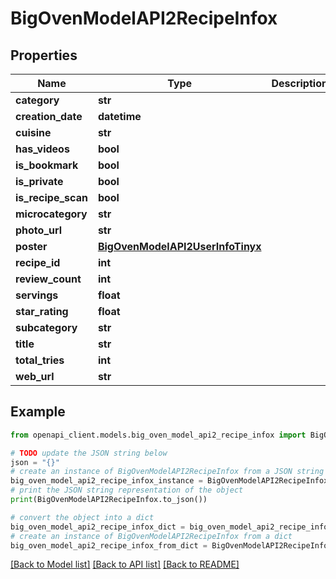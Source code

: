 # BigOvenModelAPI2RecipeInfox


## Properties

Name | Type | Description | Notes
------------ | ------------- | ------------- | -------------
**category** | **str** |  | [optional] 
**creation_date** | **datetime** |  | [optional] 
**cuisine** | **str** |  | [optional] 
**has_videos** | **bool** |  | [optional] 
**is_bookmark** | **bool** |  | [optional] 
**is_private** | **bool** |  | [optional] 
**is_recipe_scan** | **bool** |  | [optional] 
**microcategory** | **str** |  | [optional] 
**photo_url** | **str** |  | [optional] 
**poster** | [**BigOvenModelAPI2UserInfoTinyx**](BigOvenModelAPI2UserInfoTinyx.md) |  | [optional] 
**recipe_id** | **int** |  | [optional] 
**review_count** | **int** |  | [optional] 
**servings** | **float** |  | [optional] 
**star_rating** | **float** |  | [optional] 
**subcategory** | **str** |  | [optional] 
**title** | **str** |  | [optional] 
**total_tries** | **int** |  | [optional] 
**web_url** | **str** |  | [optional] 

## Example

```python
from openapi_client.models.big_oven_model_api2_recipe_infox import BigOvenModelAPI2RecipeInfox

# TODO update the JSON string below
json = "{}"
# create an instance of BigOvenModelAPI2RecipeInfox from a JSON string
big_oven_model_api2_recipe_infox_instance = BigOvenModelAPI2RecipeInfox.from_json(json)
# print the JSON string representation of the object
print(BigOvenModelAPI2RecipeInfox.to_json())

# convert the object into a dict
big_oven_model_api2_recipe_infox_dict = big_oven_model_api2_recipe_infox_instance.to_dict()
# create an instance of BigOvenModelAPI2RecipeInfox from a dict
big_oven_model_api2_recipe_infox_from_dict = BigOvenModelAPI2RecipeInfox.from_dict(big_oven_model_api2_recipe_infox_dict)
```
[[Back to Model list]](../README.md#documentation-for-models) [[Back to API list]](../README.md#documentation-for-api-endpoints) [[Back to README]](../README.md)


